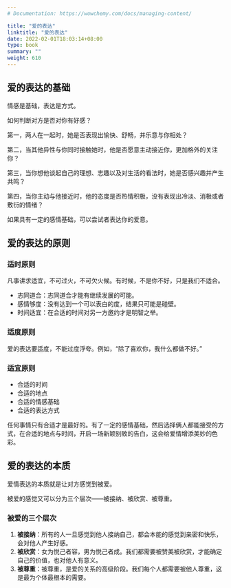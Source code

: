 ```yaml
---
# Documentation: https://wowchemy.com/docs/managing-content/

title: "爱的表达"
linktitle: "爱的表达"
date: 2022-02-01T18:03:14+08:00
type: book
summary: ""
weight: 610
---
```


<!--more-->

## 爱的表达的基础

情感是基础，表达是方式。

如何判断对方是否对你有好感？

第一，两人在一起时，她是否表现出愉快、舒畅，并乐意与你相处？

第二，当其他异性与你同时接触她时，他是否愿意主动接近你，更加格外的关注你？

第三，当你想他谈起自己的理想、志趣以及对生活的看法时，她是否感兴趣并产生共鸣？

第四，当你主动与他接近时，他的态度是否热情积极，没有表现出冷淡、消极或者敷衍的情绪？

如果具有一定的感情基础，可以尝试者表达你的爱意。

## 爱的表达的原则

### 适时原则

凡事讲求适宜，不可过火，不可欠火候。有时候，不是你不好，只是我们不适合。

- 志同道合：志同道合才能有继续发展的可能。
- 感情够度：没有达到一个可以表白的度，结果只可能是碰壁。
- 时间适宜：在合适的时间对另一方邀约才是明智之举。

### 适度原则

爱的表达要适度，不能过度浮夸。例如，“除了喜欢你，我什么都做不好。”

### 适宜原则

- 合适的时间
- 合适的地点
- 合适的情感基础
- 合适的表达方式

任何事情只有合适才是最好的。有了一定的感情基础，然后选择俩人都能接受的方式，在合适的地点与时间，开启一场新颖别致的告白，这会给爱情增添美妙的色彩。

## 爱的表达的本质

爱情表达的本质就是让对方感觉到被爱。

被爱的感觉又可以分为三个层次——被接纳、被欣赏、被尊重。

### 被爱的三个层次

1. **被接纳**：所有的人一旦感觉到他人接纳自己，都会本能的感觉到亲密和快乐，会对他人产生好感。
2. **被欣赏**：女为悦己者容，男为悦己者成。我们都需要被赞美被欣赏，才能确定自己的价值，也对他人有意义。
3. **被尊重**：被尊重，是爱的关系的高级阶段。我们每个人都需要被他人尊重，这是最为个体最根本的需要。